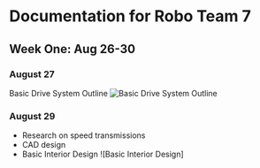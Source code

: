 # Documentation for Robo Team 7
## Week One: Aug 26-30
### August 27
Basic Drive System Outline
![Basic Drive System Outline](https://github.com/user-attachments/assets/6d866c57-18fc-4c85-b752-21fcf7b400f4)
### August 29
* Research on speed transmissions
* CAD design
* Basic Interior Design
![Basic Interior Design] 


